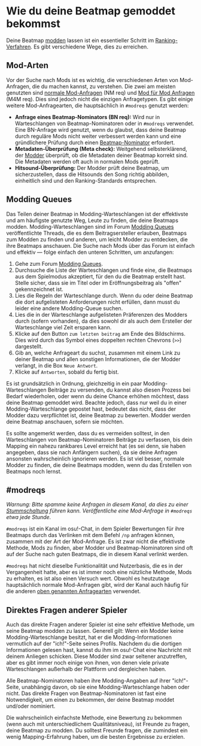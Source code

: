 # Wie du deine Beatmap gemoddet bekommst

Deine Beatmap [modden](/wiki/Modding) lassen ist ein essentieller Schritt im [Ranking-Verfahren](/wiki/Beatmap_ranking_procedure). Es gibt verschiedene Wege, dies zu erreichen.

## Mod-Arten

Vor der Suche nach Mods ist es wichtig, die verschiedenen Arten von Mod-Anfragen, die du machen kannst, zu verstehen. Die zwei am meisten genutzten sind [normale Mod-Anfragen](/wiki/Modding/Normal_mod) (NM req) und [Mod für Mod Anfragen](/wiki/Modding/Mod_for_mod) (M4M req). Dies sind jedoch nicht die einzigen Anfragetypen. Es gibt einige weitere Mod-Anfragearten, die hauptsächlich in `#modreqs` genutzt werden:

- **Anfrage eines Beatmap-Nominators (BN req):** Wird nur in Warteschlangen von Beatmap-Nominatoren oder in `#modreqs` verwendet. Eine BN-Anfrage wird genutzt, wenn du glaubst, dass deine Beatmap durch reguläre Mods nicht weiter verbessert werden kann und eine gründlichere Prüfung durch einen [Beatmap-Nominator](/wiki/People/The_Team/Beatmap_Nominators) erfordert.
- **Metadaten-Überprüfung (Meta check):** Weitgehend selbsterklärend, der [Modder](/wiki/Modding/Modder) überprüft, ob die Metadaten deiner Beatmap korrekt sind. Die Metadaten werden oft auch in normalen Mods geprüft.
- **Hitsound-Überprüfung:** Der Modder prüft deine Beatmap, um sicherzustellen, dass die Hitsounds den Song richtig abbilden, einheitlich sind und den Ranking-Standards entsprechen.

## Modding Queues

Das Teilen deiner Beatmap in Modding-Warteschlangen ist der effektivste und am häufigste genutzte Weg, Leute zu finden, die deine Beatmaps modden. Modding-Warteschlangen sind im Forum [Modding Queues](https://osu.ppy.sh/community/forums/60) veröffentlichte Threads, die es dem Beitragsersteller erlauben, Beatmaps zum Modden zu finden und anderen, um leicht Modder zu entdecken, die ihre Beatmaps anschauen. Die Suche nach Mods über das Forum ist einfach und effektiv — folge einfach den unteren Schritten, um anzufangen:

1. Gehe zum Forum [Modding Queues](https://osu.ppy.sh/community/forums/60).
2. Durchsuche die Liste der Warteschlangen und finde eine, die Beatmaps aus dem Spielmodus akzeptiert, für den du die Beatmap erstellt hast. Stelle sicher, dass sie im Titel oder im Eröffnungsbeitrag als "offen" gekennzeichnet ist.
3. Lies die Regeln der Warteschlange durch. Wenn du oder deine Beatmap die dort aufgelisteten Anforderungen nicht erfüllen, dann musst du leider eine andere Modding-Queue suchen.
4. Lies die in der Warteschlange aufgelisteten Präferenzen des Modders durch (sofern vorhanden), da dies sowohl dir als auch dem Ersteller der Warteschlange viel Zeit ersparen kann.
5. Klicke auf den Button `zum letzten beitrag` am Ende des Bildschirms. Dies wird durch das Symbol eines doppelten rechten Chevrons (`>>`) dargestellt.
6. Gib an, welche Anfrageart du suchst, zusammen mit einem Link zu deiner Beatmap und allen sonstigen Informationen, die der Modder verlangt, in die Box `Neue Antwort`.
7. Klicke auf `Antworten`, sobald du fertig bist.

Es ist grundsätzlich in Ordnung, gleichzeitig in ein paar Modding-Warteschlangen Beiträge zu versenden, du kannst also diesen Prozess bei Bedarf wiederholen, oder wenn du deine Chance erhöhen möchtest, dass deine Beatmap gemoddet wird. Beachte jedoch, dass nur weil du in einer Modding-Warteschlange gepostet hast, bedeutet das nicht, dass der Modder dazu verpflichtet ist, deine Beatmap zu bewerten. Modder werden deine Beatmap anschauen, sofern sie möchten.

Es sollte angemerkt werden, dass du es vermeiden solltest, in den Warteschlangen von Beatmap-Nominatoren Beiträge zu verfassen, bis dein Mapping ein nahezu rankbares Level erreicht hat (es sei denn, sie haben angegeben, dass sie nach Anfängern suchen), da sie deine Anfragen ansonsten wahrscheinlich ignorieren werden. Es ist viel besser, normale Modder zu finden, die deine Beatmaps modden, wenn du das Erstellen von Beatmaps noch lernst.

## #modreqs

*Warnung: Bitte spamme keine Anfragen in diesem Kanal, da dies zu einer [Stummschaltung](/wiki/Silence) führen kann. Veröffentliche eine Mod-Anfrage in `#modreqs` etwa jede Stunde.*

`#modreqs` ist ein Kanal im osu!-Chat, in dem Spieler Bewertungen für ihre Beatmaps durch das Verlinken mit dem Befehl `/np` anfragen können, zusammen mit der Art der Mod-Anfrage. Es ist zwar nicht die effektivste Methode, Mods zu finden, aber Modder und Beatmap-Nominatoren sind oft auf der Suche nach guten Beatmaps, die in diesem Kanal verlinkt werden.

`#modreqs` hat nicht dieselbe Funktionalität und Nutzerbasis, die es in der Vergangenheit hatte, aber es ist immer noch eine nützliche Methode, Mods zu erhalten, es ist also einen Versuch wert. Obwohl es heutzutage hauptsächlich normale Mod-Anfragen gibt, wird der Kanal auch häufig für die anderen [oben genannten Anfragearten](#mod-arten) verwendet.

## Direktes Fragen anderer Spieler

Auch das direkte Fragen anderer Spieler ist eine sehr effektive Methode, um seine Beatmap modden zu lassen. Generell gilt: Wenn ein Modder keine Modding-Warteschlange besitzt, hat er die Modding-Informationen vermutlich auf der "ich!"-Seite seines Profils. Nachdem du die dortigen Informationen gelesen hast, kannst du ihm im osu!-Chat eine Nachricht mit deinem Anliegen schicken. Diese Modder sind zwar seltener anzutreffen, aber es gibt immer noch einige von ihnen, von denen viele private Warteschlangen außerhalb der Plattform und dergleichen haben.

Alle Beatmap-Nominatoren haben ihre Modding-Angaben auf ihrer "ich!"-Seite, unabhängig davon, ob sie eine Modding-Warteschlange haben oder nicht. Das direkte Fragen von Beatmap-Nominatoren ist fast eine Notwendigkeit, um einen zu bekommen, der deine Beatmap moddet und/oder nominiert.

Die wahrscheinlich einfachste Methode, eine Bewertung zu bekommen (wenn auch mit unterschiedlichem Qualitätsniveau), ist Freunde zu fragen, deine Beatmap zu modden. Du solltest Freunde fragen, die zumindest ein wenig Mapping-Erfahrung haben, um die besten Ergebnisse zu erzielen.
